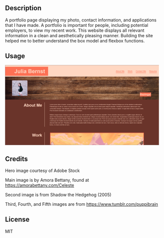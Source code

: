 # <Challenge-2>

## Description

A portfolio page displaying my photo, contact information, and applications that I have made. A portfolio is important for people, including potential employers, to view my recent work. This website displays all relevant information in a clean and aesthetically pleasing manner. Building the site helped me to better understand the box model and flexbox functions.

## Usage

![a screenshot of the website](assets/images/screenshot.png)


## Credits

Hero image courtesy of Adobe Stock

Main image is by Amora Bettany, found at https://amorabettany.com/Celeste

Second image is from Shadow the Hedgehog (2005)

Third, Fourth, and Fifth images are from https://www.tumblr.com/puppibrain

## License

MIT
